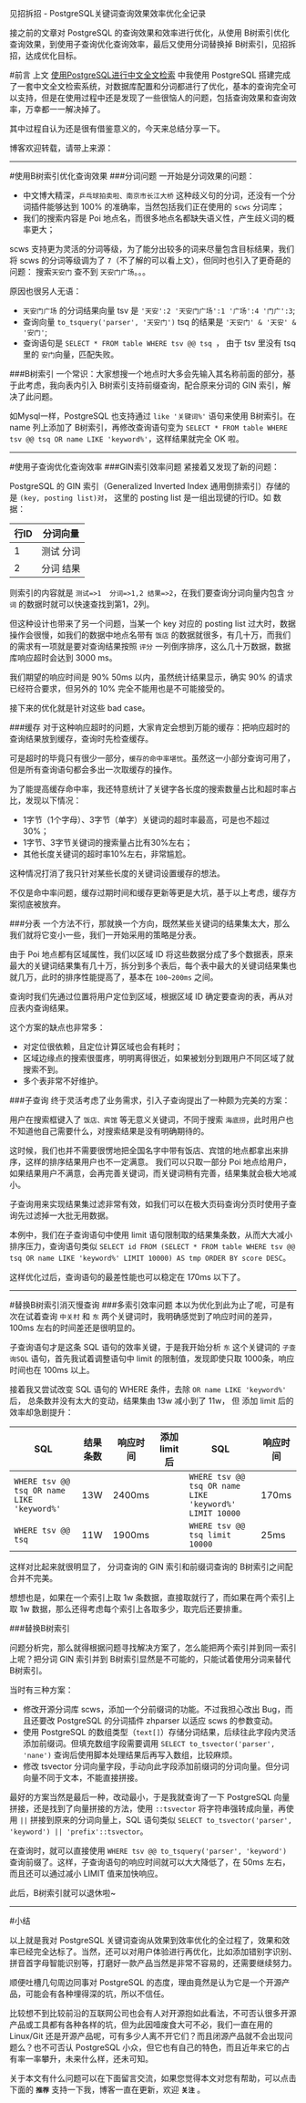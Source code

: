 见招拆招 - PostgreSQL关键词查询效果效率优化全记录

接之前的文章对 PostgreSQL 的查询效果和效率进行优化，从使用 B树索引优化查询效果，到使用子查询优化查询效率，最后又使用分词替换掉 B树索引，见招拆招，达成优化目标。

#前言
上文 [使用PostgreSQL进行中文全文检索](http://www.cnblogs.com/zhenbianshu/p/7795247.html) 中我使用 PostgreSQL 搭建完成了一套中文全文检索系统，对数据库配置和分词都进行了优化，基本的查询完全可以支持，但是在使用过程中还是发现了一些很恼人的问题，包括查询效果和查询效率，万幸都一一解决掉了。

其中过程自认为还是很有借鉴意义的，今天来总结分享一下。

博客欢迎转载，请带上来源：

---
#使用B树索引优化查询效果
###分词问题
一开始是分词效果的问题：

- 中文博大精深，`乒乓球拍卖啦、南京市长江大桥` 这种歧义句的分词，还没有一个分词插件能够达到 100% 的准确率，当然包括我们正在使用的 `scws` 分词库；
- 我们的搜索内容是 Poi 地点名，而很多地点名都缺失语义性，产生歧义词的概率更大；

scws 支持更为灵活的分词等级，为了能分出较多的词来尽量包含目标结果，我们将 scws 的分词等级调为了 `7`（不了解的可以看上文），但同时也引入了更奇葩的问题： 搜索`天安门` 查不到 `天安门广场`。。。

原因也很另人无语：

- `天安门广场` 的分词结果向量 tsv 是 `'天安':2 '天安门广场':1 '广场':4 '门广':3`;
- 查询向量 `to_tsquery('parser', '天安门')` tsq 的结果是 `'天安门' & '天安' & '安门'`;
- 查询语句是 `SELECT * FROM table WHERE tsv @@ tsq `， 由于 tsv 里没有 tsq 里的 `安门`向量，匹配失败。 

###B树索引
一个常识：大家想搜一个地点时大多会先输入其名称前面的部分，基于此考虑，我向表内引入 B树索引支持前缀查询，配合原来分词的 GIN 索引，解决了此问题。

如Mysql一样，PostgreSQL 也支持通过 `like '关键词%'` 语句来使用 B树索引。在 name 列上添加了 B树索引，再修改查询语句变为 `SELECT * FROM table WHERE tsv @@ tsq OR name LIKE 'keyword%'`，这样结果就完全 OK 啦。

---
#使用子查询优化查询效率
###GIN索引效率问题
紧接着又发现了新的问题：

PostgreSQL 的 GIN 索引（Generalized Inverted Index 通用倒排索引）存储的是 `(key, posting list)对`， 这里的 posting list 是一组出现键的行ID。如 数据：

行ID|分词向量
---|---
1|测试 分词
2|分词 结果

则索引的内容就是 `测试=>1  分词=>1,2 结果=>2`，在我们要查询分词向量内包含 `分词` 的数据时就可以快速查找到第1，2列。

但这种设计也带来了另一个问题，当某一个 key 对应的 posting list 过大时，数据操作会很慢，如我们的数据中地点名带有 `饭店` 的数据就很多，有几十万，而我们的需求有一项就是要对查询结果按照 `评分` 一列倒序排序，这么几十万数据，数据库响应超时会达到 3000 ms。

我们期望的响应时间是 90% 50ms 以内，虽然统计结果显示，确实 90% 的请求已经符合要求，但另外的 10% 完全不能用也是不可能接受的。

接下来的优化就是针对这些 bad case。

###缓存
对于这种响应超时的问题，大家肯定会想到万能的缓存：把响应超时的查询结果放到缓存，查询时先检查缓存。

可是超时的毕竟只有很少一部分，`缓存的命中率堪忧`。虽然这一小部分查询可用了，但是所有查询语句都会多出一次取缓存的操作。

为了能提高缓存命中率，我还特意统计了关键字各长度的搜索数量占比和超时率占比，发现以下情况：

- 1字节（1个字母）、3字节（单字）关键词的超时率最高，可是也不超过 30%；
- 1字节、3字节关键词的搜索量占比有30%左右；
- 其他长度关键词的超时率10%左右，非常尴尬。

这种情况打消了我只针对某些长度的关键词设置缓存的想法。

不仅是命中率问题，缓存过期时间和缓存更新等更是大坑，基于以上考虑，缓存方案彻底被放弃。

###分表
一个方法不行，那就换一个方向，既然某些关键词的结果集太大，那么我们就将它变小一些，我们一开始采用的策略是分表。

由于 Poi 地点都有区域属性，我们以区域 ID 将这些数据分成了多个数据表，原来最大的关键词结果集有几十万，拆分到多个表后，每个表中最大的关键词结果集也就几万，此时的排序性能提高了，基本在 `100~200ms` 之间。

查询时我们先通过位置将用户定位到区域，根据区域 ID 确定要查询的表，再从对应表内查询结果。

这个方案的缺点也非常多：

- 对定位很依赖，且定位计算区域也会有耗时；
- 区域边缘点的搜索很蛋疼，明明离得很近，如果被划分到跟用户不同区域了就搜索不到。
- 多个表非常不好维护。

###子查询
终于灵活考虑了业务需求，引入子查询提出了一种颇为完美的方案：

用户在搜索框键入了 `饭店、宾馆` 等无意义关键词，不同于搜索 `海底捞`，此时用户也不知道他自己需要什么，对搜索结果是没有明确期待的。

这时候，我们也并不需要很愣地把全国名字中带有饭店、宾馆的地点都拿出来排序，这样的排序结果用户也不一定满意。
我们可以只取一部分 Poi 地点给用户，如果结果用户不满意，会再完善关键词，而关键词稍有完善，结果集就会极大地减小。

子查询用来实现结果集过滤非常有效，如我们可以在极大页码查询分页时使用子查询先过滤掉一大批无用数据。

本例中，我们在子查询语句中使用 limit 语句限制取的结果集条数，从而大大减小排序压力，查询语句类似 `SELECT id FROM (SELECT * FROM table WHERE tsv @@ tsq OR name LIKE 'keyword%' LIMIT 10000) AS tmp ORDER BY score DESC`。

这样优化过后，查询语句的最差性能也可以稳定在 170ms 以下了。

---
#替换B树索引消灭慢查询
###多索引效率问题
本以为优化到此为止了呢，可是有次在试着查询 `中关村` 和 `东` 两个关键词时，我明确感觉到了响应时间的差异， 100ms 左右的时间差还是很明显的。

子查询语句才是这条 SQL 语句的效率关键，于是我开始分析 `东` 这个关键词的 `子查询SQL` 语句，首先我试着调整语句中 limit 的限制值，发现即使只取 1000条，响应时间也在 100ms 以上。

接着我又尝试改变 SQL 语句的 WHERE 条件，去除 `OR name LIKE 'keyword%'` 后， 总条数并没有太大的变动，结果集由 13w 减小到了 11w， 但 添加 limit 后的效率却急剧提升：

SQL|结果条数|响应时间|添加 limit 后 | SQL |响应时间
---|---|---|---|---|---|
`WHERE tsv @@ tsq OR name LIKE 'keyword%' `| 13W| 2400ms | |`WHERE tsv @@ tsq OR name LIKE 'keyword%' LIMIT 10000` | 170ms
`WHERE tsv @@ tsq `|11W | 1900ms ||`WHERE tsv @@ tsq limit 10000` | 25ms

这样对比起来就很明显了， 分词查询的 GIN 索引和前缀词查询的 B树索引之间配合并不完美。

想想也是，如果在一个索引上取 1w 条数据，直接取就行了，而如果在两个索引上取 1w 数据，那么还得考虑每个索引上各取多少，取完后还要排重。

###替换B树索引

问题分析完，那么就得根据问题寻找解决方案了，怎么能把两个索引并到同一索引上呢？把分词 GIN 索引并到 B树索引显然是不可能的，只能试着使用分词来替代 B树索引。

当时有三种方案：

- 修改开源分词库 scws，添加一个分前缀词的功能。不过我担心改出 Bug，而且还要改 PostgreSQL 的分词插件 zhparser 以适应 scws 的参数变动。
- 使用 PostgreSQL 的数组类型（`text[]`）存储分词结果，后续往此字段内灵活添加前缀词。但填充数组字段需要调用 `SELECT to_tsvector('parser', 'nane')` 查询后使用脚本处理结果后再写入数组，比较麻烦。
- 修改 tsvector 分词向量字段，手动向此字段添加前缀词的分词向量。但分词向量不同于文本，不能直接拼接。

最好的方案当然是最后一种，改动最小，于是我就查询了一下 PostgreSQL 向量拼接，还是找到了向量拼接的方法，使用 `::tsvector` 将字符串强转成向量，再使用 `||` 拼接到原来的分词向量上，SQL 语句类似 `SELECT to_tsvector('parser', 'keyword') || 'prefix'::tsvector`。

在查询时，就可以直接使用 `WHERE tsv @@ to_tsquery('parser', 'keyword')` 查询前缀了。这样，子查询语句的响应时间就可以大大降低了，在 50ms 左右，而且还可以通过减小 LIMIT 值来加快响应。

此后，B树索引就可以退休啦~

---
#小结

以上就是我对 PostgreSQL 关键词查询从效果到效率优化的全过程了，效果和效率已经完全达标了。当然，还可以对用户体验进行再优化，比如添加错别字识别、拼音首字母智能识别等，打磨好一款产品当然是非常不容易的，还需要继续努力。

顺便吐槽几句周边同事对 PostgreSQL 的态度，理由竟然是认为它是一个开源产品，可能会有各种埋得深的坑，所以不信任。

比较想不到比较前沿的互联网公司也会有人对开源抱如此看法，不可否认很多开源产品或工具都有各种各样的坑，但为此因噎废食大可不必，我们一直在用的 Linux/Git 还是开源产品呢，可有多少人离不开它们？而且闭源产品就不会出现问题么？也不可否认 PostgreSQL 小众，但它也有自己的特色，而且近年来它的占有率一率攀升，未来什么样，还未可知。

关于本文有什么问题可以在下面留言交流，如果您觉得本文对您有帮助，可以点击下面的 **`推荐`** 支持一下我，博客一直在更新，欢迎 **`关注`** 。